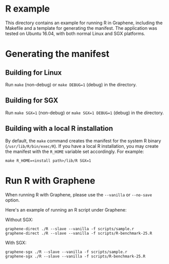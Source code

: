 # R example

This directory contains an example for running R in Graphene, including the
Makefile and a template for generating the manifest. The application was
tested on Ubuntu 16.04, with both normal Linux and SGX platforms.

# Generating the manifest

## Building for Linux

Run `make` (non-debug) or `make DEBUG=1` (debug) in the directory.

## Building for SGX

Run `make SGX=1` (non-debug) or `make SGX=1 DEBUG=1` (debug) in the directory.

## Building with a local R installation

By default, the `make` command creates the manifest for the system R binary
(`/usr/lib/R/bin/exec/R`). If you have a local R installation, you may create
the manifest with the `R_HOME` variable set accordingly. For example:

```
make R_HOME=<install path>/lib/R SGX=1
```

# Run R with Graphene

When running R with Graphene, please use the `--vanilla` or `--no-save` option.

Here's an example of running an R script under Graphene:

Without SGX:
```
graphene-direct ./R --slave --vanilla -f scripts/sample.r
graphene-direct ./R --slave --vanilla -f scripts/R-benchmark-25.R
```

With SGX:
```
graphene-sgx ./R --slave --vanilla -f scripts/sample.r
graphene-sgx ./R --slave --vanilla -f scripts/R-benchmark-25.R
```
